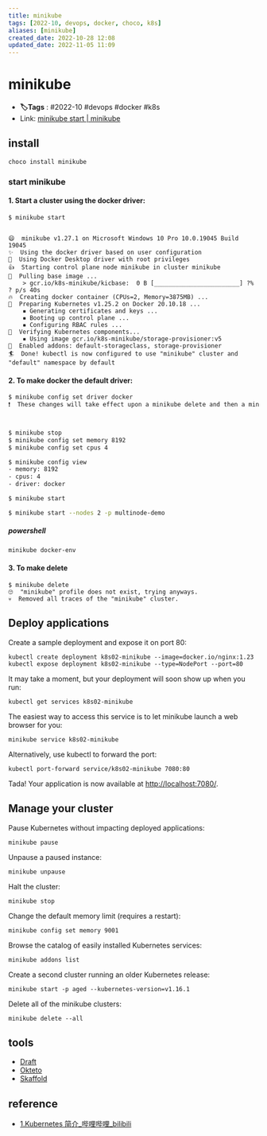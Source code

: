 ```yaml
---
title: minikube
tags: [2022-10, devops, docker, choco, k8s]
aliases: [minikube]
created_date: 2022-10-28 12:08
updated_date: 2022-11-05 11:09
---
```


# minikube

- **🏷️Tags** :   #2022-10 #devops  #docker  #k8s
- Link: [minikube start | minikube](https://minikube.sigs.k8s.io/docs/start/)

## install

```shell
choco install minikube
```

### start minikube

#### 1. Start a cluster using the docker driver:

```shell
$ minikube start


😄  minikube v1.27.1 on Microsoft Windows 10 Pro 10.0.19045 Build 19045
✨  Using the docker driver based on user configuration
📌  Using Docker Desktop driver with root privileges
👍  Starting control plane node minikube in cluster minikube
🚜  Pulling base image ...
    > gcr.io/k8s-minikube/kicbase:  0 B [________________________] ?% ? p/s 40s
🔥  Creating docker container (CPUs=2, Memory=3875MB) ...
🐳  Preparing Kubernetes v1.25.2 on Docker 20.10.18 ...
    ▪ Generating certificates and keys ...
    ▪ Booting up control plane ...
    ▪ Configuring RBAC rules ...
🔎  Verifying Kubernetes components...
    ▪ Using image gcr.io/k8s-minikube/storage-provisioner:v5
🌟  Enabled addons: default-storageclass, storage-provisioner
🏄  Done! kubectl is now configured to use "minikube" cluster and "default" namespace by default

```

#### 2. To make docker the default driver:

```bash
$ minikube config set driver docker
❗  These changes will take effect upon a minikube delete and then a minikube start



$ minikube stop
$ minikube config set memory 8192
$ minikube config set cpus 4

$ minikube config view
- memory: 8192
- cpus: 4
- driver: docker

$ minikube start

$ minikube start --nodes 2 -p multinode-demo

```

##### powershell

```powershell
minikube docker-env
```

#### 3. To make delete

```shell
$ minikube delete
🙄  "minikube" profile does not exist, trying anyways.
💀  Removed all traces of the "minikube" cluster.
```

## Deploy applications

Create a sample deployment and expose it on port 80:

```shell
kubectl create deployment k8s02-minikube --image=docker.io/nginx:1.23
kubectl expose deployment k8s02-minikube --type=NodePort --port=80
```

It may take a moment, but your deployment will soon show up when you run:

```shell
kubectl get services k8s02-minikube
```

The easiest way to access this service is to let minikube launch a web browser for you:

```shell
minikube service k8s02-minikube
```

Alternatively, use kubectl to forward the port:

```shell
kubectl port-forward service/k8s02-minikube 7080:80
```

Tada! Your application is now available at [http://localhost:7080/](http://localhost:7080/).

## Manage your cluster

Pause Kubernetes without impacting deployed applications:

```shell
minikube pause
```

Unpause a paused instance:

```shell
minikube unpause
```

Halt the cluster:

```shell
minikube stop
```

Change the default memory limit (requires a restart):

```shell
minikube config set memory 9001
```

Browse the catalog of easily installed Kubernetes services:

```shell
minikube addons list
```

Create a second cluster running an older Kubernetes release:

```shell
minikube start -p aged --kubernetes-version=v1.16.1
```

Delete all of the minikube clusters:

```shell
minikube delete --all
```

## tools

-   [Draft](https://draft.sh/)
-   [Okteto](https://github.com/okteto/okteto)
-   [Skaffold](https://github.com/GoogleContainerTools/skaffold)

## reference

- [1.Kubernetes 简介_哔哩哔哩_bilibili](https://www.bilibili.com/video/BV1Tg411P7EB/?p=1&vd_source=6bd04a20c72eb5cca642210346af7081)

